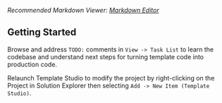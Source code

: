 ﻿*Recommended Markdown Viewer: [Markdown Editor](https://marketplace.visualstudio.com/items?itemName=MadsKristensen.MarkdownEditor2)*

## Getting Started
Browse and address `TODO:` comments in `View -> Task List` to learn the codebase and understand next steps for turning template code into production code.

Relaunch Template Studio to modify the project by right-clicking on the Project in Solution Explorer then selecting `Add -> New Item (Template Studio)`.
